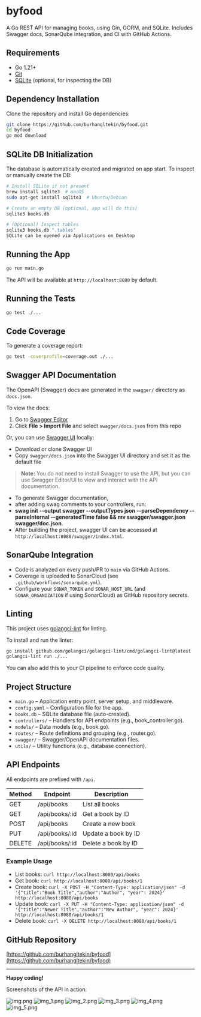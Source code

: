 # byfood

A Go REST API for managing books, using Gin, GORM, and SQLite. Includes Swagger docs, SonarQube integration, and CI with GitHub Actions.

## Requirements
- Go 1.21+
- [Git](https://git-scm.com/)
- [SQLite](https://www.sqlite.org/) (optional, for inspecting the DB)

## Dependency Installation
Clone the repository and install Go dependencies:

```sh
git clone https://github.com/burhangltekin/byfood.git
cd byfood
go mod download
```

## SQLite DB Initialization
The database is automatically created and migrated on app start. To inspect or manually create the DB:

```sh
# Install SQLite if not present
brew install sqlite3  # macOS
sudo apt-get install sqlite3  # Ubuntu/Debian

# Create an empty DB (optional, app will do this)
sqlite3 books.db

# (Optional) Inspect tables
sqlite3 books.db ".tables"
SQLite can be opened via Applications on Desktop
```

## Running the App

```sh
go run main.go
```

The API will be available at `http://localhost:8080` by default.

## Running the Tests

```sh
go test ./...
```

## Code Coverage
To generate a coverage report:
```sh
go test -coverprofile=coverage.out ./...
```

## Swagger API Documentation
The OpenAPI (Swagger) docs are generated in the `swagger/` directory as `docs.json`.

To view the docs:
1. Go to [Swagger Editor](https://editor.swagger.io/)
2. Click **File > Import File** and select `swagger/docs.json` from this repo

Or, you can use [Swagger UI](https://swagger.io/tools/swagger-ui/) locally:
- Download or clone Swagger UI
- Copy `swagger/docs.json` into the Swagger UI directory and set it as the default file

> **Note:** You do not need to install Swagger to use the API, but you can use Swagger Editor/UI to view and interact with the API documentation.

- To generate Swagger documentation,
- after adding swag comments to your controllers, run:
- 
  **swag init --output swagger --outputTypes json --parseDependency --parseInternal --generatedTime false && mv swagger/swagger.json swagger/doc.json**.
- After building the project, swagger UI can be accessed at `http://localhost:8080/swagger/index.html`.


## SonarQube Integration
- Code is analyzed on every push/PR to `main` via GitHub Actions.
- Coverage is uploaded to SonarCloud (see `.github/workflows/sonarqube.yml`).
- Configure your `SONAR_TOKEN` and `SONAR_HOST_URL` (and `SONAR_ORGANIZATION` if using SonarCloud) as GitHub repository secrets.

## Linting

This project uses [golangci-lint](https://golangci-lint.run/) for linting.

To install and run the linter:

```sh
go install github.com/golangci/golangci-lint/cmd/golangci-lint@latest
golangci-lint run ./...
```

You can also add this to your CI pipeline to enforce code quality.

## Project Structure

- `main.go` – Application entry point, server setup, and middleware.
- `config.yaml` – Configuration file for the app.
- `books.db` – SQLite database file (auto-created).
- `controllers/` – Handlers for API endpoints (e.g., book_controller.go).
- `models/` – Data models (e.g., book.go).
- `routes/` – Route definitions and grouping (e.g., router.go).
- `swagger/` – Swagger/OpenAPI documentation files.
- `utils/` – Utility functions (e.g., database connection).

## API Endpoints

All endpoints are prefixed with `/api`.

| Method | Endpoint         | Description           |
|--------|------------------|----------------------|
| GET    | /api/books       | List all books       |
| GET    | /api/books/:id   | Get a book by ID     |
| POST   | /api/books       | Create a new book    |
| PUT    | /api/books/:id   | Update a book by ID  |
| DELETE | /api/books/:id   | Delete a book by ID  |

### Example Usage

- List books: `curl http://localhost:8080/api/books`
- Get book: `curl http://localhost:8080/api/books/1`
- Create book: `curl -X POST -H "Content-Type: application/json" -d '{"title":"Book Title","author":"Author", "year": 2024}' http://localhost:8080/api/books`
- Update book: `curl -X PUT -H "Content-Type: application/json" -d '{"title":"Newer Title","author":"New Author", "year": 2024}' http://localhost:8080/api/books/1`
- Delete book: `curl -X DELETE http://localhost:8080/api/books/1`

## GitHub Repository
[https://github.com/burhangltekin/byfood](https://github.com/burhangltekin/byfood)

---

**Happy coding!**

Screenshots of the API in action:

![img.png](.images/img.png)
![img_1.png](.images/img_1.png)
![img_2.png](.images/img_2.png)
![img_3.png](.images/img_3.png)
![img_4.png](.images/img_4.png)
![img_5.png](.images/img_5.png)
